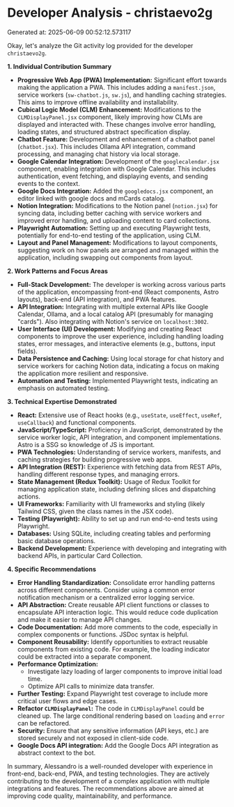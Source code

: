 # Developer Analysis - christaevo2g
Generated at: 2025-06-09 00:52:12.573117

Okay, let's analyze the Git activity log provided for the developer `christaevo2g`.

**1. Individual Contribution Summary**

*   **Progressive Web App (PWA) Implementation:**  Significant effort towards making the application a PWA.  This includes adding a `manifest.json`, service workers (`sw-chatbot.js`, `sw.js`), and handling caching strategies.  This aims to improve offline availability and installability.
*   **Cubical Logic Model (CLM) Enhancement:** Modifications to the `CLMDisplayPanel.jsx` component, likely improving how CLMs are displayed and interacted with. These changes involve error handling, loading states, and structured abstract specification display.
*   **Chatbot Feature:**  Development and enhancement of a chatbot panel (`chatbot.jsx`). This includes Ollama API integration, command processing, and managing chat history via local storage.
*   **Google Calendar Integration:** Development of the `googlecalendar.jsx` component, enabling integration with Google Calendar. This includes authentication, event fetching, and displaying events, and sending events to the context.
*    **Google Docs Integration:** Added the `googledocs.jsx` component, an editor linked with google docs and mCards catalog.
*   **Notion Integration:**  Modifications to the Notion panel (`notion.jsx`) for syncing data, including better caching with service workers and improved error handling, and uploading content to card collections.
*   **Playwright Automation:** Setting up and executing Playwright tests, potentially for end-to-end testing of the application, using CLM.
*   **Layout and Panel Management:** Modifications to layout components, suggesting work on how panels are arranged and managed within the application, including swapping out components from layout.

**2. Work Patterns and Focus Areas**

*   **Full-Stack Development:**  The developer is working across various parts of the application, encompassing front-end (React components, Astro layouts), back-end (API integration), and PWA features.
*   **API Integration:** Integrating with multiple external APIs like Google Calendar, Ollama, and a local catalog API (presumably for managing "cards"). Also integrating with Notion's service on `localhost:3002`.
*   **User Interface (UI) Development:** Modifying and creating React components to improve the user experience, including handling loading states, error messages, and interactive elements (e.g., buttons, input fields).
*   **Data Persistence and Caching:** Using local storage for chat history and service workers for caching Notion data, indicating a focus on making the application more resilient and responsive.
*   **Automation and Testing:** Implemented Playwright tests, indicating an emphasis on automated testing.

**3. Technical Expertise Demonstrated**

*   **React:**  Extensive use of React hooks (e.g., `useState`, `useEffect`, `useRef`, `useCallback`) and functional components.
*   **JavaScript/TypeScript:**  Proficiency in JavaScript, demonstrated by the service worker logic, API integration, and component implementations. Astro is a SSG so knowledge of JS is important.
*   **PWA Technologies:**  Understanding of service workers, manifests, and caching strategies for building progressive web apps.
*   **API Integration (REST):** Experience with fetching data from REST APIs, handling different response types, and managing errors.
*   **State Management (Redux Toolkit):** Usage of Redux Toolkit for managing application state, including defining slices and dispatching actions.
*   **UI Frameworks:** Familiarity with UI frameworks and styling (likely Tailwind CSS, given the class names in the JSX code).
*   **Testing (Playwright):** Ability to set up and run end-to-end tests using Playwright.
*   **Databases:**  Using SQLite, including creating tables and performing basic database operations.
*   **Backend Development:** Experience with developing and integrating with backend APIs, in particular Card Collection.

**4. Specific Recommendations**

*   **Error Handling Standardization:**  Consolidate error handling patterns across different components.  Consider using a common error notification mechanism or a centralized error logging service.
*   **API Abstraction:**  Create reusable API client functions or classes to encapsulate API interaction logic.  This would reduce code duplication and make it easier to manage API changes.
*   **Code Documentation:** Add more comments to the code, especially in complex components or functions. JSDoc syntax is helpful.
*   **Component Reusability:**  Identify opportunities to extract reusable components from existing code.  For example, the loading indicator could be extracted into a separate component.
*   **Performance Optimization:**
    *   Investigate lazy loading of larger components to improve initial load time.
    *   Optimize API calls to minimize data transfer.
*   **Further Testing:**  Expand Playwright test coverage to include more critical user flows and edge cases.
*   **Refactor `CLMDisplayPanel`:** The code in `CLMDisplayPanel` could be cleaned up.  The large conditional rendering based on `loading` and `error` can be refactored.
*   **Security:** Ensure that any sensitive information (API keys, etc.) are stored securely and not exposed in client-side code.
*   **Google Docs API integration:** Add the Google Docs API integration as abstract context to the bot.

In summary, Alessandro is a well-rounded developer with experience in front-end, back-end, PWA, and testing technologies. They are actively contributing to the development of a complex application with multiple integrations and features.  The recommendations above are aimed at improving code quality, maintainability, and performance.
